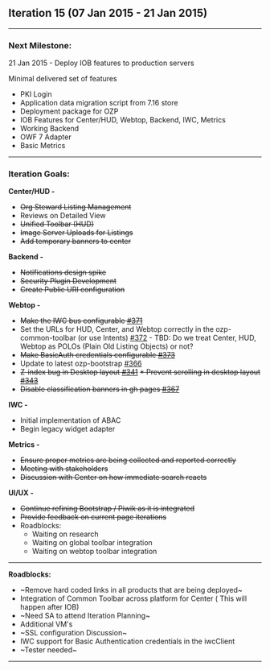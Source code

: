 ## Iteration 15 (07 Jan 2015 - 21 Jan 2015)

***

### Next Milestone:
21 Jan 2015 - Deploy IOB features to production servers

Minimal delivered set of features
* PKI Login
* Application data migration script from 7.16 store
* Deployment package for OZP
* IOB Features for Center/HUD, Webtop, Backend, IWC, Metrics
* Working Backend
* OWF 7 Adapter
* Basic Metrics 

***

### Iteration Goals:
**Center/HUD -**
* ~~Org Steward Listing Management~~
* Reviews on Detailed View
* ~~Unified Toolbar (HUD)~~
* ~~Image Server Uploads for Listings~~
* ~~Add temporary banners to center~~

**Backend -**
* ~~Notifications design spike~~
* ~~Security Plugin Development~~
* ~~Create Public URI configuration~~

**Webtop -**
* ~~Make the IWC bus configurable [#371](https://github.com/ozone-development/ozp-webtop/issues/371)~~
* Set the URLs for HUD, Center, and Webtop correctly in the ozp-common-toolbar (or use Intents) [#372](https://github.com/ozone-development/ozp-webtop/issues/372) - TBD: Do we treat Center, HUD, Webtop as POLOs (Plain Old Listing Objects) or not?
* ~~Make BasicAuth credentials configurable [#373](https://github.com/ozone-development/ozp-webtop/issues/373)~~
* Update to latest ozp-bootstrap [#366](https://github.com/ozone-development/ozp-webtop/issues/366)
* ~~Z-index bug in Desktop layout [#341](https://github.com/ozone-development/ozp-webtop/issues/341)~~
~~* Prevent scrolling in desktop layout [#343](https://github.com/ozone-development/ozp-webtop/issues/343)~~
* ~~Disable classification banners in gh pages [#367](https://github.com/ozone-development/ozp-webtop/issues/367)~~

**IWC -**
* Initial implementation of ABAC
* Begin legacy widget adapter

**Metrics -**
* ~~Ensure proper metrics are being collected and reported correctly~~
* ~~Meeting with stakeholders~~ 
* ~~Discussion with Center on how immediate search reacts~~ 

**UI/UX -**
* ~~Continue refining Bootstrap / Piwik as it is integrated~~
* ~~Provide feedback on current page iterations~~
* Roadblocks:
  * Waiting on research 
  * Waiting on global toolbar integration 
  * Waiting on webtop toolbar integration 

***

**Roadblocks:**
* ~Remove hard coded links in all products that are being deployed~
* Integration of Common Toolbar across platform for Center ( This will happen after IOB)
* ~Need SA to attend Iteration Planning~
* Additional VM's
* ~SSL configuration Discussion~
* IWC support for Basic Authentication credentials in the iwcClient
* ~Tester needed~


***